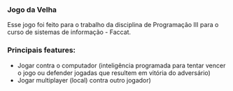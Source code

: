 ### Jogo da Velha

Esse jogo foi feito para o trabalho da disciplina de Programação III para o curso de sistemas de informação - Faccat.

### Principais features:

* Jogar contra o computador (inteligência programada para tentar vencer o jogo ou defender jogadas que resultem em vitória do adversário)
* Jogar multiplayer (local) contra outro jogador)



